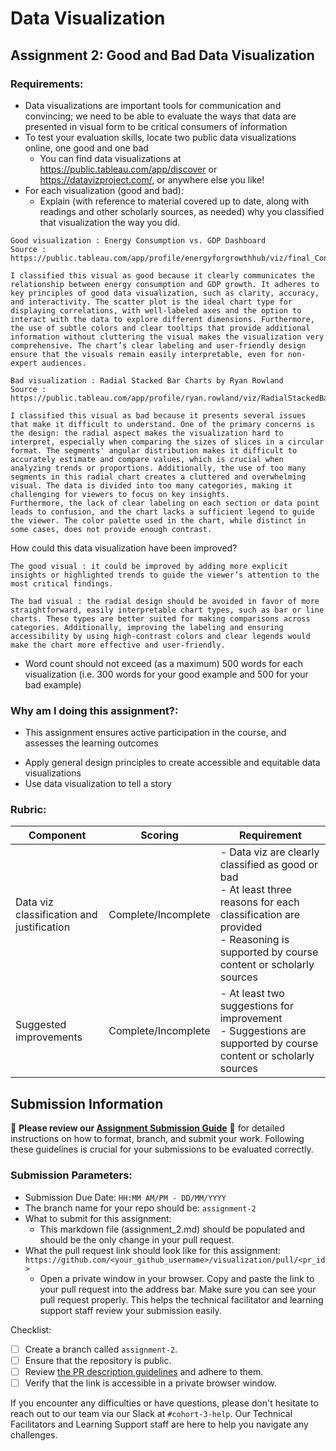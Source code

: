 # Data Visualization

## Assignment 2: Good and Bad Data Visualization

### Requirements:

- Data visualizations are important tools for communication and convincing; we need to be able to evaluate the ways that data are presented in visual form to be critical consumers of information 
- To test your evaluation skills, locate two public data visualizations online, one good and one bad  
    - You can find data visualizations at https://public.tableau.com/app/discover or https://datavizproject.com/, or anywhere else you like! 
- For each visualization (good and bad):  
    - Explain (with reference to material covered up to date, along with readings and other scholarly sources, as needed) why you classified that visualization the way you did.

```
Good visualization : Energy Consumption vs. GDP Dashboard
Source : https://public.tableau.com/app/profile/energyforgrowthhub/viz/final_ConsumptionvsGDP/Sheet1
      
I classified this visual as good because it clearly communicates the relationship between energy consumption and GDP growth. It adheres to key principles of good data visualization, such as clarity, accuracy, and interactivity. The scatter plot is the ideal chart type for displaying correlations, with well-labeled axes and the option to interact with the data to explore different dimensions. Furthermore, the use of subtle colors and clear tooltips that provide additional information without cluttering the visual makes the visualization very comprehensive. The chart’s clear labeling and user-friendly design ensure that the visuals remain easily interpretable, even for non-expert audiences.

Bad visualization : Radial Stacked Bar Charts by Ryan Rowland
Source : https://public.tableau.com/app/profile/ryan.rowland/viz/RadialStackedBarCharts/RadialStackBarCharts

I classified this visual as bad because it presents several issues that make it difficult to understand. One of the primary concerns is the design: the radial aspect makes the visualization hard to interpret, especially when comparing the sizes of slices in a circular format. The segments' angular distribution makes it difficult to accurately estimate and compare values, which is crucial when analyzing trends or proportions. Additionally, the use of too many segments in this radial chart creates a cluttered and overwhelming visual. The data is divided into too many categories, making it challenging for viewers to focus on key insights.
Furthermore, the lack of clear labeling on each section or data point leads to confusion, and the chart lacks a sufficient legend to guide the viewer. The color palette used in the chart, while distinct in some cases, does not provide enough contrast.
```


How could this data visualization have been improved?  
      
      
```
The good visual : it could be improved by adding more explicit insights or highlighted trends to guide the viewer’s attention to the most critical findings.

The bad visual : the radial design should be avoided in favor of more straightforward, easily interpretable chart types, such as bar or line charts. These types are better suited for making comparisons across categories. Additionally, improving the labeling and ensuring accessibility by using high-contrast colors and clear legends would make the chart more effective and user-friendly.
```
      
- Word count should not exceed (as a maximum) 500 words for each visualization (i.e. 
300 words for your good example and 500 for your bad example)

### Why am I doing this assignment?:

- This assignment ensures active participation in the course, and assesses the learning outcomes
* Apply general design principles to create accessible and equitable data visualizations
* Use data visualization to tell a story

### Rubric:

| Component               | Scoring   | Requirement                                                 |
|-------------------------|-----------|-------------------------------------------------------------|
| Data viz classification and justification | Complete/Incomplete | - Data viz are clearly classified as good or bad<br />- At least three reasons for each classification are provided<br />- Reasoning is supported by course content or scholarly sources |
| Suggested improvements  | Complete/Incomplete | - At least two suggestions for improvement<br />- Suggestions are supported by course content or scholarly sources |

## Submission Information

🚨 **Please review our [Assignment Submission Guide](https://github.com/UofT-DSI/onboarding/blob/main/onboarding_documents/submissions.md)** 🚨 for detailed instructions on how to format, branch, and submit your work. Following these guidelines is crucial for your submissions to be evaluated correctly.

### Submission Parameters:
* Submission Due Date: `HH:MM AM/PM - DD/MM/YYYY`
* The branch name for your repo should be: `assignment-2`
* What to submit for this assignment:
    * This markdown file (assignment_2.md) should be populated and should be the only change in your pull request.
* What the pull request link should look like for this assignment: `https://github.com/<your_github_username>/visualization/pull/<pr_id>`
    * Open a private window in your browser. Copy and paste the link to your pull request into the address bar. Make sure you can see your pull request properly. This helps the technical facilitator and learning support staff review your submission easily.

Checklist:
- [ ] Create a branch called `assignment-2`.
- [ ] Ensure that the repository is public.
- [ ] Review [the PR description guidelines](https://github.com/UofT-DSI/onboarding/blob/main/onboarding_documents/submissions.md#guidelines-for-pull-request-descriptions) and adhere to them.
- [ ] Verify that the link is accessible in a private browser window.

If you encounter any difficulties or have questions, please don't hesitate to reach out to our team via our Slack at `#cohort-3-help`. Our Technical Facilitators and Learning Support staff are here to help you navigate any challenges.
